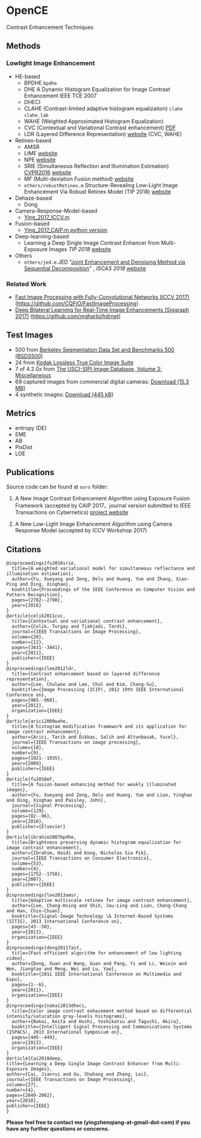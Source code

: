 # OpenCE
Contrast Enhancement Techniques

## Methods

### Lowlight Image Enhancement

* HE-based
  * BPDHE `bpdhe`
  * DHE  A Dynamic Histogram Equalization for Image Contrast Enhancement IEEE TCE 2007
  * DHECI
  * CLAHE (Contrast-limited adaptive histogram equalization) `clahe` `clahe_lab `
  * WAHE (Weighted Approximated Histogram Equalization)
  * CVC (Contextual and Variational Contrast enhancement) [PDF](http://ieeexplore.ieee.org/abstract/document/5773086/) 
  * LDR (Layered Difference Representation) [website](http://mcl.korea.ac.kr/cwlee_tip2013/) (CVC, WAHE)
* Retinex-based
  * AMSR
  * LIME [website](http://cs.tju.edu.cn/orgs/vision/~xguo/LIME.htm)
  * NPE  [website](http://blog.sina.com.cn/s/blog_a0a06f190101cvon.html)
  * SRIE (Simultaneous Reflection and Illumination Estimation) [CVPR2016](http://www.cv-foundation.org/openaccess/content_cvpr_2016/html/Fu_A_Weighted_Variational_CVPR_2016_paper.html) [website](http://smartdsp.xmu.edu.cn/cvpr2016.html)
  * MF (Multi-deviation Fusion method) [website](http://smartdsp.xmu.edu.cn/weak-illumination.html)
  * `others/robustRetinex.m` Structure-Revealing Low-Light Image Enhancement Via Robust Retinex Model (TIP 2018) [website](https://github.com/martinli0822/Low-light-image-enhancement)
* Dehaze-based
  * Dong 
* Camera-Response-Model-based
  * [Ying_2017_ICCV.m](https://github.com/baidut/OpenCE/blob/master/ours/Ying_2017_ICCV.m)
* Fusion-based
  * [Ying_2017_CAIP.m ](https://github.com/baidut/OpenCE/blob/master/ours/Ying_2017_CAIP.m)   [python version](https://github.com/AndyHuang1995/New-Image-Contrast-Enhancement)
* Deep-learning-based
  * Learning a Deep Single Image Contrast Enhancer from Multi-Exposure Images *TIP 2018* [website](https://github.com/csjcai/SICE)
* Others
  * `others/jed.m` JED "[Joint Enhancement and Denoising Method via Sequential Decomposition](http://www.icst.pku.edu.cn/course/icb/Projects/JED.html)" , *ISCAS 2018* [website](https://github.com/tonghelen/JED-Method)

### Related Work

- [Fast Image Processing with Fully-Convolutional Networks (ICCV 2017)](http://www.cqf.io/papers/Fast_Image_Processing_ICCV2017.pdf) (<https://github.com/CQFIO/FastImageProcessing>)
- [Deep Bilateral Learning for Real-Time Image Enhancements (Siggraph 2017)](https://groups.csail.mit.edu/graphics/hdrnet/data/hdrnet.pdf) (<https://github.com/mgharbi/hdrnet>)

## Test Images

- 500 from [Berkeley Segmentation Data Set and Benchmarks 500 (BSDS500)](http://www.eecs.berkeley.edu/Research/Projects/CS/vision/grouping/resources.html#bsds500)
- 24 from [Kodak Lossless True Color Image Suite](http://r0k.us/graphics/kodak/)
- 7 of 4.2.0x from [The USCI-SIPI Image Database, Volume 3: Miscellaneous](http://sipi.usc.edu/database/database.php?volume=misc)
- 69 captured images from commercial digital cameras: [Download (15.3 MB)](http://mcl.korea.ac.kr/projects/LDR/LDR_TEST_IMAGES_DICM.zip)
- 4 synthetic images: [Download (445 kB)](http://mcl.korea.ac.kr/projects/LDR/LDR_TEST_IMAGES_SYNTHETIC.zip)



## Metrics

- entropy (DE)
- EME
- AB
- PixDist
- LOE

## Publications

Source code can be found at `ours` folder:

1. A New Image Contrast Enhancement Algorithm using Exposure Fusion Framework (accepted by CAIP 2017，journal version submitted to IEEE Transactions on Cybernetics)  [project website](https://baidut.github.io/OpenCE/caip2017.html)


2. A New Low-Light Image Enhancement Algorithm using Camera Response Model (accepted by ICCV Workshop 2017)

## Citations

```
@inproceedings{fu2016srie,
  title={A weighted variational model for simultaneous reflectance and illumination estimation},
  author={Fu, Xueyang and Zeng, Delu and Huang, Yue and Zhang, Xiao-Ping and Ding, Xinghao},
  booktitle={Proceedings of the IEEE Conference on Computer Vision and Pattern Recognition},
  pages={2782--2790},
  year={2016}
}
@article{celik2011cvc,
  title={Contextual and variational contrast enhancement},
  author={Celik, Turgay and Tjahjadi, Tardi},
  journal={IEEE Transactions on Image Processing},
  volume={20},
  number={12},
  pages={3431--3441},
  year={2011},
  publisher={IEEE}
}
@inproceedings{lee2012ldr,
  title={Contrast enhancement based on layered difference representation},
  author={Lee, Chulwoo and Lee, Chul and Kim, Chang-Su},
  booktitle={Image Processing (ICIP), 2012 19th IEEE International Conference on},
  pages={965--968},
  year={2012},
  organization={IEEE}
}
@article{arici2009wahe,
  title={A histogram modification framework and its application for image contrast enhancement},
  author={Arici, Tarik and Dikbas, Salih and Altunbasak, Yucel},
  journal={IEEE Transactions on image processing},
  volume={18},
  number={9},
  pages={1921--1935},
  year={2009},
  publisher={IEEE}
}
@article{fu2016mf,
  title={A fusion-based enhancing method for weakly illuminated images},
  author={Fu, Xueyang and Zeng, Delu and Huang, Yue and Liao, Yinghao and Ding, Xinghao and Paisley, John},
  journal={Signal Processing},
  volume={129},
  pages={82--96},
  year={2016},
  publisher={Elsevier}
}
@article{ibrahim2007bpdhe,
  title={Brightness preserving dynamic histogram equalization for image contrast enhancement},
  author={Ibrahim, Haidi and Kong, Nicholas Sia Pik},
  journal={IEEE Transactions on Consumer Electronics},
  volume={53},
  number={4},
  pages={1752--1758},
  year={2007},
  publisher={IEEE}
}
@inproceedings{lee2013amsr,
  title={Adaptive multiscale retinex for image contrast enhancement},
  author={Lee, Chang-Hsing and Shih, Jau-Ling and Lien, Cheng-Chang and Han, Chin-Chuan},
  booktitle={Signal-Image Technology \& Internet-Based Systems (SITIS), 2013 International Conference on},
  pages={43--50},
  year={2013},
  organization={IEEE}
}
@inproceedings{dong2011fast,
  title={Fast efficient algorithm for enhancement of low lighting video},
  author={Dong, Xuan and Wang, Guan and Pang, Yi and Li, Weixin and Wen, Jiangtao and Meng, Wei and Lu, Yao},
  booktitle={2011 IEEE International Conference on Multimedia and Expo},
  pages={1--6},
  year={2011},
  organization={IEEE}
}
@inproceedings{nakai2013dheci,
  title={Color image contrast enhacement method based on differential intensity/saturation gray-levels histograms},
  author={Nakai, Keita and Hoshi, Yoshikatsu and Taguchi, Akira},
  booktitle={Intelligent Signal Processing and Communications Systems (ISPACS), 2013 International Symposium on},
  pages={445--449},
  year={2013},
  organization={IEEE}
}
@article{Cai2018deep,
title={Learning a Deep Single Image Contrast Enhancer from Multi-Exposure Images}, 
author={Cai, Jianrui and Gu, Shuhang and Zhang, Lei},
journal={IEEE Transactions on Image Processing},
volume={27}, 
number={4}, 
pages={2049-2062}, 
year={2018}, 
publisher={IEEE}
}
```

**Please feel free to contact me (yingzhenqiang-at-gmail-dot-com) if you have any further questions or concerns.** 